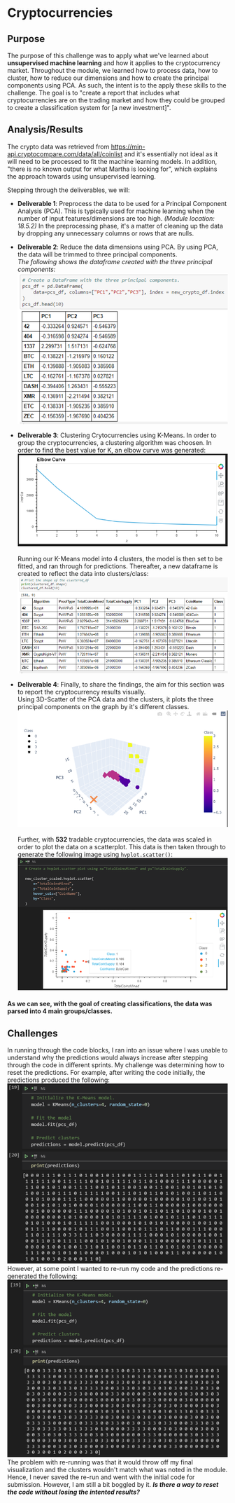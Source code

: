 # Cryptocurrencies

## Purpose

The purpose of this challenge was to apply what we've learned about **unsupervised machine learning** and how it applies to the cryptocurrency market. Throughout the module,
we learned how to process data, how to cluster, how to reduce our dimensions and how to create the principal components using PCA. As such, the intent is to the apply these skills to the challenge. The goal is to "create a report that includes what cryptocurrencies are on the trading market and how they could be grouped to create a classification system for [a new investment]".

## Analysis/Results

The crypto data was retrieved from https://min-api.cryptocompare.com/data/all/coinlist and it's essentially not ideal as it will need to be processed to fit the machine learning models. In addition, "there is no known output for what Martha is looking for", which explains the approach towards using unsupervised learning. 

Stepping through the deliverables, we will:<br>

- **Deliverable 1**: Preprocess the data to be used for a Principal Component Analysis (PCA). This is typically used for machine learning when the number of input features/dimensions are too high. *(Module location: 18.5.2)* In the preprocessing phase, it's a matter of cleaning up the data by dropping any unnecessary columns or rows that are nulls.

- **Deliverable 2**: Reduce the data dimensions using PCA. By using PCA, the data will be trimmed to three principal components. <br>
      *The following shows the dataframe created with the three principal components:*<br>
![](resources/pcadataframe.png)

- **Deliverable 3**: Clustering Crytocurrencies using K-Means. In order to group the cryptocurrencies, a clustering algorithm was choosen. In order to find the best value for K, an elbow curve was generated: <br>
![](resources/elbowcurve.png)<br><br>
Running our K-Means model into 4 clusters, the model is then set to be fitted, and ran through for predictions. Thereafter, a new dataframe is created to reflect the data into clusters/class:<br>
![](resources/clustered_df.PNG)<br>
 
- **Deliverable 4**: Finally, to share the findings, the aim for this section was to report the cryptocurrency results visually.<br> Using 3D-Scatter of the PCA data and the clusters, it plots the three principal components on the graph by it's different classes.
![](resources/3d_scatter.png)<br><br>
Further, with **532** tradable cryptocurrencies, the data was scaled in order to plot the data on a scatterplot. This data is then taken through to generate the following image using `hvplot.scatter()`: <br>
![](resources/hvplot.png)<br>
#### As we can see, with the goal of creating classifications, the data was parsed into 4 main groups/classes.

## Challenges

In running through the code blocks, I ran into an issue where I was unable to understand why the predictions would always increase after stepping through the code in different sprints. My challenge was determining how to reset the predictions. 
For example, after writing the code initially, the predictions produced the following:<br>
![](resources/challenge1.PNG)<br>
However, at some point I wanted to re-run my code and the predictions re-generated the following:<br>
![](resources/challenge2.PNG)<br>
The problem with re-running was that it would throw off my final visualization and the clusters wouldn't match what was noted in the module. Hence, I never saved the re-run and went with the initial code for submission. However, I am still a bit boggled by it. <b>*Is there a way to reset the code without losing the intented results?*</b>
